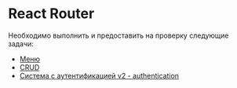 # React Router
Необходимо выполнить и предоставить на проверку следующие задачи:

- [Меню](./menu/README.md)
- [CRUD](./crud/README.md)
- [Система с аутентификацией v2 - authentication](./authentication/README.md)